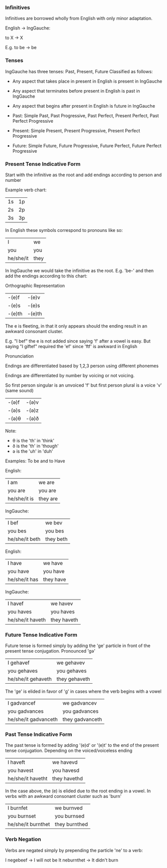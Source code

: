 ### Infinitives

Infinitives are borrowed wholly from English with only minor
adaptation. 

English -> IngGauche:

to X -> X

E.g. to be -> be

### Tenses

IngGauche has three tenses: Past, Present, Future
Classified as follows:
* Any aspect that takes place in present in English is present in IngGauche
* Any aspect that terminates before present in English is past in IngGauche
* Any aspect that begins after present in English is future in IngGauche

* Past: Simple Past, Past Progressive, Past Perfect, Present Perfect, Past Perfect Progressive
* Present: Simple Present, Present Progressive, Present Perfect Progressive
* Future: Simple Future, Future Progressive, Future Perfect, Future Perfect Progressive

### Present Tense Indicative Form

Start with the infinitive as the root and add endings according to person and number

Example verb chart: 

| | |
| --- | --- |
| 1s | 1p |
| 2s | 2p |
| 3s | 3p |

In English these symbols correspond to pronouns like so:

|  |  |
| --- | --- |
| I           | we |
| you         | you |
| he/she/it   | they | 

In IngGauche we would take the infinitive as the root. E.g. 'be-'
and then add the endings according to this chart:

Orthographic Representation

| | |
| --- | --- |
| -(e)f | -(e)v |
| -(e)s | -(e)s |
| -(e)th | -(e)th |

The e is fleeting, in that it only appears should the ending result
in an awkward consonant cluster.

E.g. "I bef" the e is not added since saying 'f' after a vowel is easy.
But saying "I giftef" required the 'ef' since 'ftf' is awkward in English

Pronunciation 

Endings are differentiated based by 1,2,3 person using different phonemes

Endings are differentiated by number by voicing or not voicing.

So first person singular is an unvoiced 'f' but first person plural is a voice 'v' (same sound)

| | |
| --- | --- |
| -(ə)f | -(ə)v |
| -(ə)s | -(ə)z |
| -(ə)θ | -(ə)ð |

Note:
* θ is the 'th' in 'think'
* ð is the 'th' in 'though'
* ə is the 'uh' in 'duh'

Examples: To be and to Have

English:

|  |  |
| --- | --- |
| I am      | we are |
| you   are      | you are |
| he/she/it is  | they are | 

IngGauche: 

|  |  |
| --- | --- |
| I  bef         | we bev |
| you  bes       | you bes |
| he/she/it beth  | they beth | 

English:

|  |  |
| --- | --- |
| I have      | we have |
| you   have      | you have |
| he/she/it has  | they have | 

IngGauche: 

|  |  |
| --- | --- |
| I  havef         | we havev |
| you  haves       | you haves |
| he/she/it haveth  | they haveth | 

### Future Tense Indicative Form

Future tense is formed simply by adding the 'ge' particle in front of the
present tense conjugation. Pronounced 'gə'

|  |  |
| --- | --- |
| I  gehavef         | we gehavev |
| you  gehaves       | you gehaves |
| he/she/it gehaveth  | they gehaveth | 

The 'ge' is elided in favor of 'g' in cases where the verb begins with a vowel

|  |  |
| --- | --- |
| I  gadvancef         | we gadvancev |
| you  gadvances       | you gadvances |
| he/she/it gadvanceth  | they gadvanceth | 

### Past Tense Indicative Form

The past tense is formed by adding '(e)d' or '(e)t' to the end of the present tense conjugation.
Depending on the voiced/voiceless ending

|  |  |
| --- | --- |
| I  haveft         | we havevd |
| you  havest       | you havesd |
| he/she/it havetht  | they havethd | 

In the case above, the (e) is elided due to the root ending in a vowel.
In verbs with an awkward consonant cluster such as 'burn'

|  |  |
| --- | --- |
| I  burnfet         | we burnved |
| you  burnset       | you burnsed |
| he/she/it burnthet  | they burnthed | 

### Verb Negation

Verbs are negated simply by prepending the particle 'ne' to a verb:

I negebeef -> I will not be
It neburnthet -> It didn't burn


